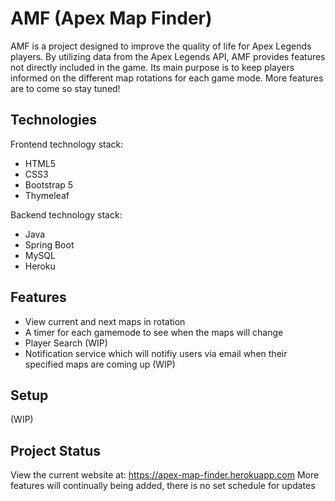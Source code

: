 # AMF (Apex Map Finder)

AMF is a project designed to improve the quality of life for Apex Legends players. By utilizing data from the Apex Legends API, AMF provides features not directly included in the game. Its main purpose is to keep players informed on the different map rotations for each game mode. More features are to come so stay tuned!

## Technologies

Frontend technology stack: 
- HTML5 
- CSS3
- Bootstrap 5
- Thymeleaf

Backend technology stack:
- Java
- Spring Boot
- MySQL 
- Heroku 


## Features

- View current and next maps in rotation
- A timer for each gamemode to see when the maps will change
- Player Search (WIP)
- Notification service which will notifiy users via email when their specified maps are coming up (WIP)

## Setup

(WIP)

## Project Status

View the current website at: https://apex-map-finder.herokuapp.com
More features will continually being added, there is no set schedule for updates
